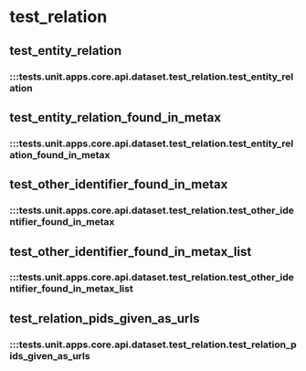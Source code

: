 # test_relation

## test_entity_relation

### :::tests.unit.apps.core.api.dataset.test_relation.test_entity_relation

## test_entity_relation_found_in_metax

### :::tests.unit.apps.core.api.dataset.test_relation.test_entity_relation_found_in_metax

## test_other_identifier_found_in_metax

### :::tests.unit.apps.core.api.dataset.test_relation.test_other_identifier_found_in_metax

## test_other_identifier_found_in_metax_list

### :::tests.unit.apps.core.api.dataset.test_relation.test_other_identifier_found_in_metax_list

## test_relation_pids_given_as_urls

### :::tests.unit.apps.core.api.dataset.test_relation.test_relation_pids_given_as_urls

